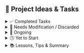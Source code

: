 ## 🧠 Project Ideas & Tasks

<details>
<summary>✅ Completed Tasks</summary>

- [x] Feature: User authentication flow completed  
- [x] Bug fix: Fixed double rendering issue on dashboard  

</details>

<details>
<summary>🔧 Needs Modification / Discarded</summary>

- [ ] TASK 8: implement EEFM present worth, future worth, emi, interest schemes - give option for company to pay lesser amount now, or eventually pay larger amount over period of time - stuff like that - varied partial payments (NOTE: NET30 and pay earlier than 30 are the most sensible ones to implement for MSMEs, that too in india. look into these options though)  
- [ ] TASK 27: new flow for vendor's side. no longer are there two parts (product management and vendor requests). there is just product management (renamed to products) - where every product will have another "expandable" which upon expanding, expands into the list of companies that had requested for it, the current status of that request
- [ ] TASK 56: and then add more fields in product/user table/schema (like reviews and stars)
- [ ] TASK 122: vendor side could also show the star rating for each of the product requests

</details>

<details>
<summary>🚧 Ongoing</summary>

- [ ] Refactor Redux store  
- [ ] Improve mobile responsiveness  

</details>

<details>
<summary>🕒 Yet to Start</summary>

- [ ] Vendor analytics tab  
- [ ] Stripe integration  

</details>

<details>
<summary>📚 Lessons, Tips & Summary</summary>

- Use `immer` for safe state updates  
- Keep components modular and reusable  

</details>